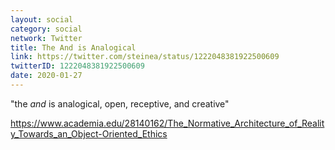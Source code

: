 ```yaml
---
layout: social
category: social
network: Twitter
title: The And is Analogical
link: https://twitter.com/steinea/status/1222048381922500609
twitterID: 1222048381922500609
date: 2020-01-27
---
```


"the *and* is analogical, open, receptive, and creative"

https://www.academia.edu/28140162/The_Normative_Architecture_of_Reality_Towards_an_Object-Oriented_Ethics
